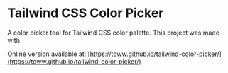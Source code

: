 # Tailwind CSS Color Picker

A color picker tool for Tailwind CSS color palette.
This project was made with 

Online version available at: [https://toww.github.io/tailwind-color-picker/](https://toww.github.io/tailwind-color-picker/)